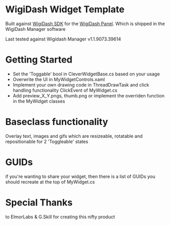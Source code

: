 # WigiDash Widget Template

Built against [WigiDash SDK](https://github.com/ElmorLabs-WigiDash/WigiDashWidgetFramework) for the [WigiDash Panel](https://www.gskill.com/product/412/415/1702982997/WigiDash). Which is shipped in the WigiDash Manager software

Last tested against Wigidash Manager v1.1.9073.39614

# Getting Started

* Set the 'Toggable' bool in CleverWidgetBase.cs based on your usage
* Overwrite the UI in MyWidgetControls.xaml
* Implement your own drawing code in ThreadDrawTask and click handling functionality ClickEvent of MyWidget.cs
* Add preview_X_Y.pngs, thumb.png or implement the overriden function in the MyWidget classes 

# Baseclass functionality

Overlay text, images and gifs which are resizeable, rotatable and repositionable for 2 'Toggleable' states

# GUIDs

if you're wanting to share your widget, then there is a list of GUIDs you should recreate at the top of MyWidget.cs

# Special Thanks

to ElmorLabs & G.Skill for creating this nifty product